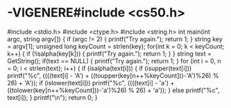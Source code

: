 # -VIGENERE#include <cs50.h>
#include <stdio.h>
#include <ctype.h>
#include <string.h>
int main(int argc, string argv[])
{
if (argc != 2)
{
printf("Try again.");
return 1;
}
string key = argv[1];
unsigned long keyCount = strlen(key);
for(int k = 0; k < keyCount; k++) 
{
if (!isalpha(key[k]))
{
printf("Try again.");
return 1;
}
}
string text = GetString();
if(text == NULL) 
{
printf("Try again.");
return 1;
}
for (int i = 0, n = 0; i < strlen(text); i++) 
{
if (isalpha(text[i])) 
{
if (isupper(text[i]))
printf("%c", ((((text[i] - 'A') + ((toupper(key[n++%keyCount]))-'A')%26) % 26) + 'A'));
if (islower(text[i]))
printf("%c", ((((text[i] - 'a') + ((tolower(key[n++%keyCount]))-'a')%26) % 26) + 'a'));
} else
printf("%c", text[i]);
}
printf("\n");
  return 0;
}
